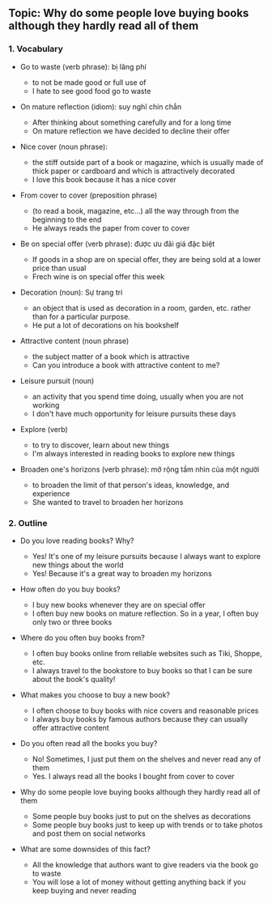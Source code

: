 ## Topic: Why do some people love buying books although they hardly read all of them

### 1. Vocabulary
- Go to waste (verb phrase): bị lãng phí
  + to not be made good or full use of
  + I hate to see good food go to waste

- On mature reflection (idiom): suy nghĩ chín chắn
  + After thinking about something carefully and for a long time
  + On mature reflection we have decided to decline their offer

- Nice cover (noun phrase): 
  + the stiff outside part of a book or magazine, which is usually made of thick paper or cardboard and which is attractively decorated
  + I love this book because it has a nice cover

- From cover to cover (preposition phrase)
  + (to read a book, magazine, etc...) all the way through from the beginning to the end
  + He always reads the paper from cover to cover

- Be on special offer (verb phrase): được ưu đãi giá đặc biệt
  + If goods in a shop are on special offer, they are being sold at a lower price than usual
  + Frech wine is on special offer this week

- Decoration (noun): Sự trang trí
  + an object that is used as decoration in a room, garden, etc. rather than for a particular purpose.
  + He put a lot of decorations on his bookshelf

- Attractive content (noun phrase)
  + the subject matter of a book which is attractive
  + Can you introduce a book with attractive content to me?

- Leisure pursuit (noun)
  + an activity that you spend time doing, usually when you are not working
  + I don't have much opportunity for leisure pursuits these days

- Explore (verb)
  + to try to discover, learn about new things
  + I'm always interested in reading books to explore new things

- Broaden one's horizons (verb phrase): mở rộng tầm nhìn của một người
  + to broaden the limit of that person's ideas, knowledge, and experience
  + She wanted to travel to broaden her horizons

### 2. Outline
- Do you love reading books? Why?
  + Yes! It's one of my leisure pursuits because I always want to explore new things about the world
  + Yes! Because it's a great way to broaden my horizons

- How often do you buy books?
  + I buy new books whenever they are on special offer
  + I often buy new books on mature reflection. So in a year, I often buy only two or three books

- Where do you often buy books from?
  + I often buy books online from reliable websites such as Tiki, Shoppe, etc.
  + I always travel to the bookstore to buy books so that I can be sure about the book's quality!

- What makes you choose to buy a new book?
  + I often choose to buy books with nice covers and reasonable prices
  + I always buy books by famous authors because they can usually offer attractive content

- Do you often read all the books you buy?
  + No! Sometimes, I just put them on the shelves and never read any of them
  + Yes. I always read all the books I bought from cover to cover

- Why do some people love buying books although they hardly read all of them
  + Some people buy books just to put on the shelves as decorations
  + Some people buy books just to keep up with trends or to take photos and post them on social networks

- What are some downsides of this fact?
  + All the knowledge that authors want to give readers via the book go to waste
  + You will lose a lot of money without getting anything back if you keep buying and never reading